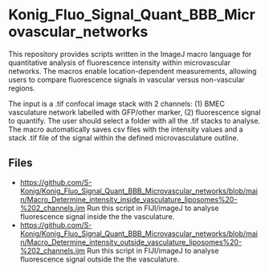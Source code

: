 # Konig_Fluo_Signal_Quant_BBB_Microvascular_networks
This repository provides scripts written in the ImageJ macro language for quantitative analysis of fluorescence intensity within microvascular networks. The macros enable location-dependent measurements, allowing users to compare fluorescence signals in vascular versus non-vascular regions. 

The input is a .tif confocal image stack with 2 channels: (1) BMEC vasculature network labelled with GFP/other marker, (2) fluorescence signal to quantify. The user should select a folder with all the .tif stacks to analyse. The macro automatically saves csv files with the intensity values and a stack .tif file of the signal within the defined microvasculature outline.

## Files
- https://github.com/S-Konig/Konig_Fluo_Signal_Quant_BBB_Microvascular_networks/blob/main/Macro_Determine_intensity_inside_vasculature_liposomes%20-%202_channels.ijm Run this script in FIJI/imageJ to analyse fluorescence signal inside the the vasculature.
- https://github.com/S-Konig/Konig_Fluo_Signal_Quant_BBB_Microvascular_networks/blob/main/Macro_Determine_intensity_outside_vasculature_liposomes%20-%202_channels.ijm Run this script in FIJI/imageJ to analyse fluorescence signal outside the the vasculature. 
